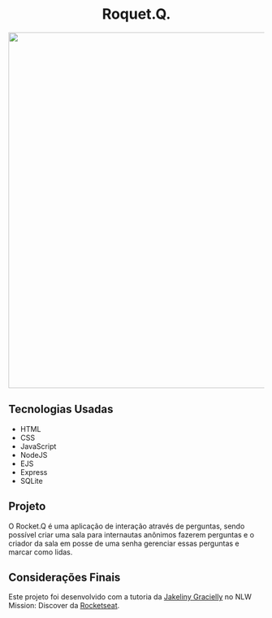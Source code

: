 <div align="center">
  <h1>Roquet.Q.</h1>
</div>

<div align="center">
  <img
    src="https://user-images.githubusercontent.com/86034727/157993962-4f95fc6e-62c8-4e41-aa06-94f1577591d6.png"
    width="700px"
  />
</div>

<div>
  <h2>Tecnologias Usadas</h2>
  <ul>
    <li>HTML</li>
    <li>CSS</li>
    <li>JavaScript</li>
    <li>NodeJS</li>
    <li>EJS</li>
    <li>Express</li>
    <li>SQLite</li>
  </ul>
</div>

<div>
  <h2>Projeto</h2>
  <p>
    O Rocket.Q é uma aplicação de interação através de perguntas, sendo possível criar uma sala para internautas anônimos fazerem perguntas e o criador da sala em posse de uma senha gerenciar essas perguntas e marcar como lidas.
  </p>
</div>

<div>
  <h2>Considerações Finais</h2>
  <p>
    Este projeto foi desenvolvido com a tutoria da <a href="https://github.com/jakeliny">Jakeliny Gracielly</a> no NLW Mission: Discover da <a href="https://www.rocketseat.com.br/">Rocketseat</a>.
  </p>
</div>
